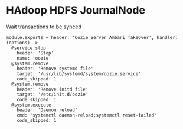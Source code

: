 
# HAdoop HDFS JournalNode

Wait transactions to be synced

    module.exports = header: 'Oozie Server Ambari TakeOver', handler: (options) ->
      @service.stop
        header: 'Stop'
        name: 'oozie'
      @system.remove
        header: 'Remove systemd file'
        target: '/usr/lib/systemd/system/oozie.service'
        code_skipped: 1
      @system.remove
        header: 'Remove initd file'
        target: '/etc/init.d/oozie'
        code_skipped: 1
      @system.execute
        header: 'Daemon reload'
        cmd: 'systemctl daemon-reload;systemctl reset-failed'
        code_skipped: 1
